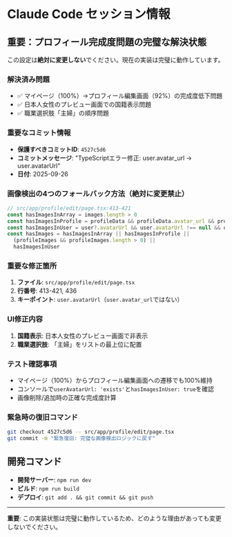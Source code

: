 # Claude Code セッション情報

## 重要：プロフィール完成度問題の完璧な解決状態
この設定は**絶対に変更しない**でください。現在の実装は完璧に動作しています。

### 解決済み問題
- ✅ マイページ（100%）→プロフィール編集画面（92%）の完成度低下問題
- ✅ 日本人女性のプレビュー画面での国籍表示問題
- ✅ 職業選択肢「主婦」の順序問題

### 重要なコミット情報
- **保護すべきコミットID**: `4527c5d6`
- **コミットメッセージ**: "TypeScriptエラー修正: user.avatar_url → user.avatarUrl"
- **日付**: 2025-09-26

### 画像検出の4つのフォールバック方法（絶対に変更禁止）
```typescript
// src/app/profile/edit/page.tsx:413-421
const hasImagesInArray = images.length > 0
const hasImagesInProfile = profileData && profileData.avatar_url && profileData.avatar_url !== null && profileData.avatar_url !== ''
const hasImagesInUser = user?.avatarUrl && user.avatarUrl !== null && user.avatarUrl !== ''
const hasImages = hasImagesInArray || hasImagesInProfile ||
  (profileImages && profileImages.length > 0) ||
  hasImagesInUser
```

### 重要な修正箇所
1. **ファイル**: `src/app/profile/edit/page.tsx`
2. **行番号**: 413-421, 436
3. **キーポイント**: `user.avatarUrl`（`user.avatar_url`ではない）

### UI修正内容
1. **国籍表示**: 日本人女性のプレビュー画面で非表示
2. **職業選択肢**: 「主婦」をリストの最上位に配置

### テスト確認事項
- マイページ（100%）からプロフィール編集画面への遷移でも100%維持
- コンソールで`userAvatarUrl: 'exists'`と`hasImagesInUser: true`を確認
- 画像削除/追加時の正確な完成度計算

### 緊急時の復旧コマンド
```bash
git checkout 4527c5d6 -- src/app/profile/edit/page.tsx
git commit -m "緊急復旧: 完璧な画像検出ロジックに戻す"
```

## 開発コマンド
- **開発サーバー**: `npm run dev`
- **ビルド**: `npm run build`
- **デプロイ**: `git add . && git commit && git push`

---
**重要**: この実装状態は完璧に動作しているため、どのような理由があっても変更しないでください。